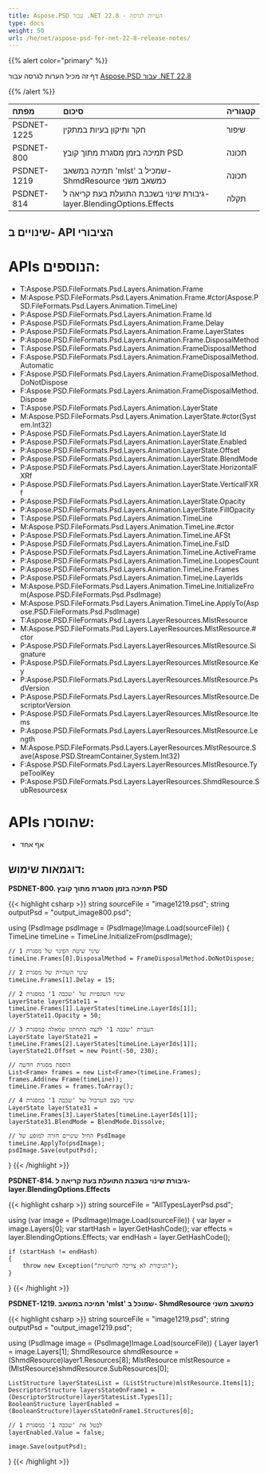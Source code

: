 ```yaml
---
title: Aspose.PSD עבור .NET 22.8 - הערות לגרסה
type: docs
weight: 50
url: /he/net/aspose-psd-for-net-22-8-release-notes/
---
```


{{% alert color="primary" %}}

דף זה מכיל הערות לגרסה עבור [Aspose.PSD עבור .NET 22.8](https://www.nuget.org/packages/Aspose.PSD/)

{{% /alert %}}

|**מפתח**|**סיכום**|**קטגוריה**|
| :- | :- | :- |
|PSDNET-1225|חקר ותיקון בעיות במתקין|שיפור|
|PSDNET-800|תמיכה בזמן מסגרת מתוך קובץ PSD|תכונה|
|PSDNET-1219|תמיכה במשאב 'mlst' שמכיל ב- ShmdResource כמשאב משני|תכונה|
|PSDNET-814|גיבורת שינוי בשכבת התועלת בעת קריאה ל- layer.BlendingOptions.Effects|תקלה|


## **שינויים ב- API הציבורי**
# **APIs הנוספים:**
- T:Aspose.PSD.FileFormats.Psd.Layers.Animation.Frame
- M:Aspose.PSD.FileFormats.Psd.Layers.Animation.Frame.#ctor(Aspose.PSD.FileFormats.Psd.Layers.Animation.TimeLine)
- P:Aspose.PSD.FileFormats.Psd.Layers.Animation.Frame.Id
- P:Aspose.PSD.FileFormats.Psd.Layers.Animation.Frame.Delay
- P:Aspose.PSD.FileFormats.Psd.Layers.Animation.Frame.LayerStates
- P:Aspose.PSD.FileFormats.Psd.Layers.Animation.Frame.DisposalMethod
- T:Aspose.PSD.FileFormats.Psd.Layers.Animation.FrameDisposalMethod
- F:Aspose.PSD.FileFormats.Psd.Layers.Animation.FrameDisposalMethod.Automatic
- F:Aspose.PSD.FileFormats.Psd.Layers.Animation.FrameDisposalMethod.DoNotDispose
- F:Aspose.PSD.FileFormats.Psd.Layers.Animation.FrameDisposalMethod.Dispose
- T:Aspose.PSD.FileFormats.Psd.Layers.Animation.LayerState
- M:Aspose.PSD.FileFormats.Psd.Layers.Animation.LayerState.#ctor(System.Int32)
- P:Aspose.PSD.FileFormats.Psd.Layers.Animation.LayerState.Id
- P:Aspose.PSD.FileFormats.Psd.Layers.Animation.LayerState.Enabled
- P:Aspose.PSD.FileFormats.Psd.Layers.Animation.LayerState.Offset
- P:Aspose.PSD.FileFormats.Psd.Layers.Animation.LayerState.BlendMode
- P:Aspose.PSD.FileFormats.Psd.Layers.Animation.LayerState.HorizontalFXRf
- P:Aspose.PSD.FileFormats.Psd.Layers.Animation.LayerState.VerticalFXRf
- P:Aspose.PSD.FileFormats.Psd.Layers.Animation.LayerState.Opacity
- P:Aspose.PSD.FileFormats.Psd.Layers.Animation.LayerState.FillOpacity
- T:Aspose.PSD.FileFormats.Psd.Layers.Animation.TimeLine
- M:Aspose.PSD.FileFormats.Psd.Layers.Animation.TimeLine.#ctor
- P:Aspose.PSD.FileFormats.Psd.Layers.Animation.TimeLine.AFSt
- P:Aspose.PSD.FileFormats.Psd.Layers.Animation.TimeLine.FsID
- P:Aspose.PSD.FileFormats.Psd.Layers.Animation.TimeLine.ActiveFrame
- P:Aspose.PSD.FileFormats.Psd.Layers.Animation.TimeLine.LoopesCount
- P:Aspose.PSD.FileFormats.Psd.Layers.Animation.TimeLine.Frames
- P:Aspose.PSD.FileFormats.Psd.Layers.Animation.TimeLine.LayerIds
- M:Aspose.PSD.FileFormats.Psd.Layers.Animation.TimeLine.InitializeFrom(Aspose.PSD.FileFormats.Psd.PsdImage)
- M:Aspose.PSD.FileFormats.Psd.Layers.Animation.TimeLine.ApplyTo(Aspose.PSD.FileFormats.Psd.PsdImage)
- T:Aspose.PSD.FileFormats.Psd.Layers.LayerResources.MlstResource
- M:Aspose.PSD.FileFormats.Psd.Layers.LayerResources.MlstResource.#ctor
- P:Aspose.PSD.FileFormats.Psd.Layers.LayerResources.MlstResource.Signature
- P:Aspose.PSD.FileFormats.Psd.Layers.LayerResources.MlstResource.Key
- P:Aspose.PSD.FileFormats.Psd.Layers.LayerResources.MlstResource.PsdVersion
- P:Aspose.PSD.FileFormats.Psd.Layers.LayerResources.MlstResource.DescriptorVersion
- P:Aspose.PSD.FileFormats.Psd.Layers.LayerResources.MlstResource.Items
- P:Aspose.PSD.FileFormats.Psd.Layers.LayerResources.MlstResource.Length
- M:Aspose.PSD.FileFormats.Psd.Layers.LayerResources.MlstResource.Save(Aspose.PSD.StreamContainer,System.Int32)
- F:Aspose.PSD.FileFormats.Psd.Layers.LayerResources.MlstResource.TypeToolKey
- P:Aspose.PSD.FileFormats.Psd.Layers.LayerResources.ShmdResource.SubResourcesx


# **APIs שהוסרו:**
- אף אחד


## **דוגמאות שימוש:**

**PSDNET-800. תמיכה בזמן מסגרת מתוך קובץ PSD**

{{< highlight csharp >}}
string sourceFile = "image1219.psd";
string outputPsd = "output_image800.psd";

using (PsdImage psdImage = (PsdImage)Image.Load(sourceFile))
{
    TimeLine timeLine = TimeLine.InitializeFrom(psdImage);

    // שינוי שיטת הפינוי של מסגרת 1
    timeLine.Frames[0].DisposalMethod = FrameDisposalMethod.DoNotDispose;

    // שינוי השהיית של מסגרת 2
    timeLine.Frames[1].Delay = 15;

    // שינוי השקפיות של 'שכבה 1' במסגרת 2
    LayerState layerState11 = timeLine.Frames[1].LayerStates[timeLine.LayerIds[1]];
    layerState11.Opacity = 50;

    // העברת 'שכבה 1' לקצה התחתון שמאלה במסגרת 3
    LayerState layerState21 = timeLine.Frames[2].LayerStates[timeLine.LayerIds[1]];
    layerState21.Offset = new Point(-50, 230);

    // הוספת מסגרת חדשה
    List<Frame> frames = new List<Frame>(timeLine.Frames);
    frames.Add(new Frame(timeLine));
    timeLine.Frames = frames.ToArray();

    // שינוי מצב הערבול של 'שכבה 1' במסגרת 4
    LayerState layerState31 = timeLine.Frames[3].LayerStates[timeLine.LayerIds[1]];
    layerState31.BlendMode = BlendMode.Dissolve;

    // החיל שינויים חזרה למופע של PsdImage
    timeLine.ApplyTo(psdImage);
    psdImage.Save(outputPsd);
}
{{< /highlight >}}

**PSDNET-814. גיבורת שינוי בשכבת התועלת בעת קריאה ל- layer.BlendingOptions.Effects**

{{< highlight csharp >}}
string sourceFile = "AllTypesLayerPsd.psd";

using (var image = (PsdImage)Image.Load(sourceFile))
{
    var layer = image.Layers[0];
    var startHash = layer.GetHashCode();
    var effects = layer.BlendingOptions.Effects;
    var endHash = layer.GetHashCode();

    if (startHash != endHash)
    {
        throw new Exception("הגיבורת לא צריכה להשתנות");
    }
}
{{< /highlight >}}

**PSDNET-1219. תמיכה במשאב 'mlst' שמוכל ב- ShmdResource כמשאב משני**

{{< highlight csharp >}}
string sourceFile = "image1219.psd";
string outputPsd = "output_image1219.psd";

using (PsdImage image = (PsdImage)Image.Load(sourceFile))
{
    Layer layer1 = image.Layers[1];
    ShmdResource shmdResource = (ShmdResource)layer1.Resources[8];
    MlstResource mlstResource = (MlstResource)shmdResource.SubResources[0];

    ListStructure layerStatesList = (ListStructure)mlstResource.Items[1];
    DescriptorStructure layersStateOnFrame1 = (DescriptorStructure)layerStatesList.Types[1];
    BooleanStructure layerEnabled = (BooleanStructure)layersStateOnFrame1.Structures[0];

    // לבטל את 'שכבה 1' במסגרת 1
    layerEnabled.Value = false;

    image.Save(outputPsd);
}
{{< /highlight >}}
